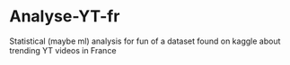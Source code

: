 # Analyse-YT-fr
Statistical (maybe ml) analysis for fun of a dataset found on kaggle about trending YT videos in France 

